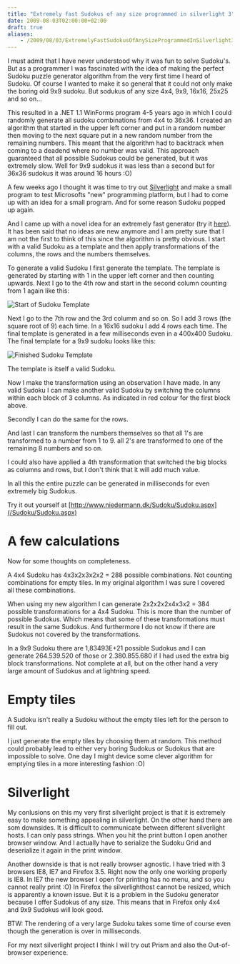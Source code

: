 ```yaml
---
title: "Extremely fast Sudokus of any size programmed in silverlight 3"
date: 2009-08-03T02:00:00+02:00
draft: true
aliases:
    - /2009/08/03/ExtremelyFastSudokusOfAnySizeProgrammedInSilverlight3.aspx
---
```

I must admit that I have never understood why it was fun to solve Sudoku's. But as a programmer I was fascinated with the idea of making the perfect Sudoku puzzle generator algorithm from the very first time I heard of Sudoku. Of course I wanted to make it so general that it could not only make the boring old 9x9 sudoku. But sodukus of any size 4x4, 9x9, 16x16, 25x25 and so on...

This resulted in a .NET 1.1 WinForms program 4-5 years ago in which I could randomly generate all sudoku combinations from 4x4 to 36x36. I created an algorithm that started in the upper left corner and put in a random number then moving to the next square put in a new random number from the remaining numbers. This meant that the algorithm had to backtrack when coming to a deadend where no number was valid. This approach guaranteed that all possible Sudokus could be generated, but it was extremely slow. Well for 9x9 sudokus it was less than a second but for 36x36 sudokus it was around 16 hours :O)

A few weeks ago I thought it was time to try out [Silverlight](http://silverlight.net) and make a small program to test Microsofts "new" programming platform, but I had to come up with an idea for a small program. And for some reason Sudoku popped up again.

And I came up with a novel idea for an extremely fast generator (try it [here](/Sudoku/Sudoku.aspx)). It has been said that no ideas are new anymore and I am pretty sure that I am not the first to think of this since the algorithm is pretty obvious. I start with a valid Sudoku as a template and then apply transformations of the columns, the rows and the numbers themselves.

To generate a valid Sudoku I first generate the template. The template is generated by starting with 1 in the upper left corner and then counting upwards. Next I go to the 4th row and start in the second column counting from 1 again like this:

![Start of Sudoku Template](/images/ExtremelyFastSudokusOfAnySizeProgrammedInSilverlight3/s1.jpg)

Next I go to the 7th row and the 3rd columm and so on. So I add 3 rows (the square root of 9) each time. In a 16x16 sudoku I add 4 rows each time. The final template is generated in a few milliseconds even in a 400x400 Sudoku. The final template for a 9x9 sudoku looks like this:

![Finished Sudoku Template](/images/ExtremelyFastSudokusOfAnySizeProgrammedInSilverlight3/s2.jpg)

The template is itself a valid Sudoku.

Now I make the transformation using an observation I have made. In any valid Sudoku I can make another valid Sudoku by switching the columns within each block of 3 columns. As indicated in red colour for the first block above.

Secondly I can do the same for the rows.

And last I can transform the numbers themselves so that all 1's are transformed to a number from 1 to 9. all 2's are transformed to one of the remaining 8 numbers and so on.

I could also have applied a 4th transformation  that switched the big blocks as columns and rows, but I don't think that it will add much value.

In all this the entire puzzle can be generated in milliseconds for even extremely big Sudokus.

Try it out yourself at [http://www.niedermann.dk/Sudoku/Sudoku.aspx](/Sudoku/Sudoku.aspx)

# A few calculations

Now for some thoughts on completeness.

A 4x4 Sudoku has 4x3x2x3x2x2 = 288 possible combinations. Not counting combinations for empty tiles. In my original algorithm I was sure I covered all these combinations.

When using my new algorithm I can generate 2x2x2x2x4x3x2 = 384 possible transformations for a 4x4 Sudoku. This is more than the number of possible Sudokus. Which means that some of these transformations must result in the same Sudokus. And furthermore I do not know if there are Sudokus not covered by the transformations.

In a 9x9 Sudoku there are 1,83493E+21 possible Sudokus and I can generate 264.539.520 of those or 2.380.855.680 if I had used the extra big block transformations. Not complete at all, but on the other hand a very large amount of Sudokus and at lightning speed.

# Empty tiles

A Sudoku isn't really a Sudoku without the empty tiles left for the person to fill out.

I just generate the empty tiles by choosing them at random. This method could probably lead to either very boring Sudokus or Sudokus that are impossible to solve. One day I might device some clever algorithm for emptying tiles in a more interesting fashion :O)

# Silverlight

My conlusions on this my very first silverlight project is that it is extremely easy to make something appealing in silverlight. On the other hand there are som downsides. It is difficult to communicate between different silverlight hosts. I can only pass strings. When you hit the print button I open another browser window. And I actually have to serialize the Sudoku Grid and deserialize it again in the print window.

Another downside is that is not really browser agnostic. I have tried with 3 browsers IE8, IE7 and Firefox 3.5. Right now the only one working properly is IE8. In IE7 the new browser I open for printing has no menu, and so you cannot really print :O) In Firefox the silverlighthost cannot be resized, which is apparently a known issue. But it is a problem in the Sudoku generator because I offer Sudokus of any size. This means that in Firefox only 4x4 and 9x9 Sudokus will look good.

BTW: The rendering of a very large Sudoku takes some time of course even though the generation is over in milliseconds.

For my next silverlight project I think I will try out Prism and also the Out-of-browser experience.